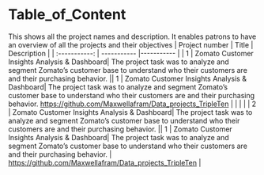 # Table_of_Content
This shows all the project names and description. It enables patrons to have an overview of all the projects and their objectives
| Project number | Title | Description |
| :-----------: | ----------- |----------- |
| 1 | Zomato Customer Insights Analysis & Dashboard| The project task was to analyze and segment Zomato’s customer base to understand who their customers are and their purchasing behavior. || 1 | Zomato Customer Insights Analysis & Dashboard| The project task was to analyze and segment Zomato’s customer base to understand who their customers are and their purchasing behavior. 
https://github.com/Maxwellafram/Data_projects_TripleTen  |
|    |        |
| 2 | Zomato Customer Insights Analysis & Dashboard| The project task was to analyze and segment Zomato’s customer base to understand who their customers are and their purchasing behavior. || 1 | Zomato Customer Insights Analysis & Dashboard| The project task was to analyze and segment Zomato’s customer base to understand who their customers are and their purchasing behavior. | https://github.com/Maxwellafram/Data_projects_TripleTen |
